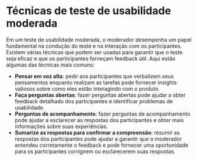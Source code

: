 # Técnicas de teste de usabilidade moderada
Em um teste de usabilidade moderada, o moderador desempenha um papel fundamental na condução do teste e na interação com os participantes. Existem várias técnicas que podem ser usadas para garantir que o teste seja eficaz e que os participantes forneçam feedback útil. Aqui estão algumas das técnicas mais comuns:
- **Pensar em voz alta**: pedir aos participantes que verbalizem seus pensamentos enquanto realizam as tarefas pode fornecer insights valiosos sobre como eles estão interagindo com o produto.
- **Faça perguntas abertas**: fazer perguntas abertas pode ajudar a obter feedback detalhado dos participantes e identificar problemas de usabilidade.
- **Perguntas de acompanhamento**: fazer perguntas de acompanhamento pode ajudar a esclarecer as respostas dos participantes e obter mais informações sobre suas experiências.
- **Sumarize as respostas para confirmar a compreensão**: resumir as respostas dos participantes pode ajudar a garantir que o moderador entendeu corretamente o feedback e pode fornecer uma oportunidade para os participantes corrigirem ou esclarecerem suas respostas.